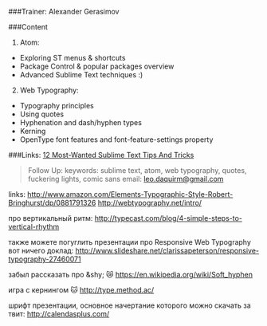 ###Trainer: Alexander Gerasimov

###Content
1. Atom:
  - Exploring ST menus & shortcuts
  - Package Control & popular packages overview
  - Advanced Sublime Text techniques :)

2. Web Typography:
  - Typography principles
  - Using quotes
  - Hyphenation and dash/hyphen types
  - Kerning
  - OpenType font features and font-feature-settings property

###Links:
[12 Most-Wanted Sublime Text Tips And Tricks](http://www.hongkiat.com/blog/sublime-text-tips/)

> Follow Up:
keywords: sublime text, atom, web typography, quotes, fuckering lights,  comic sans
email: leo.daquirm@gmail.com

links:
http://www.amazon.com/Elements-Typographic-Style-Robert-Bringhurst/dp/0881791326
http://webtypography.net/intro/

про вертикальный ритм:
http://typecast.com/blog/4-simple-steps-to-vertical-rhythm

также можете погуглить презентации про Responsive Web Typography
вот ничего доклад:
http://www.slideshare.net/clarissapeterson/responsive-typography-27460071

забыл рассказать про &amp;shy; :crying_cat_face: 
https://en.wikipedia.org/wiki/Soft_hyphen

игра с кернингом :cat: 
http://type.method.ac/

шрифт презентации, основное начертание которого можно скачать за твит: http://calendasplus.com/